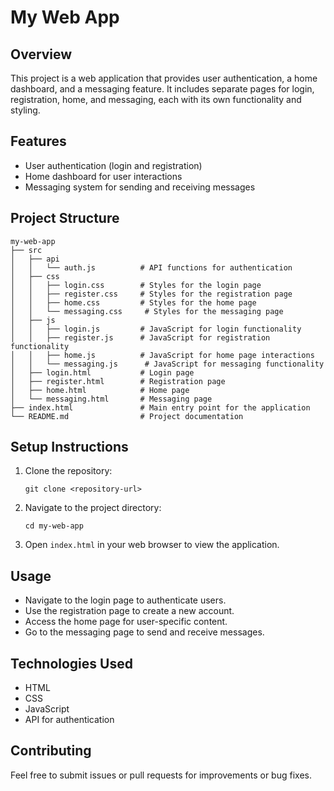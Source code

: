 # My Web App

## Overview
This project is a web application that provides user authentication, a home dashboard, and a messaging feature. It includes separate pages for login, registration, home, and messaging, each with its own functionality and styling.

## Features
- User authentication (login and registration)
- Home dashboard for user interactions
- Messaging system for sending and receiving messages

## Project Structure
```
my-web-app
├── src
│   ├── api
│   │   └── auth.js          # API functions for authentication
│   ├── css
│   │   ├── login.css        # Styles for the login page
│   │   ├── register.css     # Styles for the registration page
│   │   ├── home.css         # Styles for the home page
│   │   └── messaging.css     # Styles for the messaging page
│   ├── js
│   │   ├── login.js         # JavaScript for login functionality
│   │   ├── register.js      # JavaScript for registration functionality
│   │   ├── home.js          # JavaScript for home page interactions
│   │   └── messaging.js      # JavaScript for messaging functionality
│   ├── login.html           # Login page
│   ├── register.html        # Registration page
│   ├── home.html            # Home page
│   └── messaging.html       # Messaging page
├── index.html               # Main entry point for the application
└── README.md                # Project documentation
```

## Setup Instructions
1. Clone the repository:
   ```
   git clone <repository-url>
   ```
2. Navigate to the project directory:
   ```
   cd my-web-app
   ```
3. Open `index.html` in your web browser to view the application.

## Usage
- Navigate to the login page to authenticate users.
- Use the registration page to create a new account.
- Access the home page for user-specific content.
- Go to the messaging page to send and receive messages.

## Technologies Used
- HTML
- CSS
- JavaScript
- API for authentication

## Contributing
Feel free to submit issues or pull requests for improvements or bug fixes.